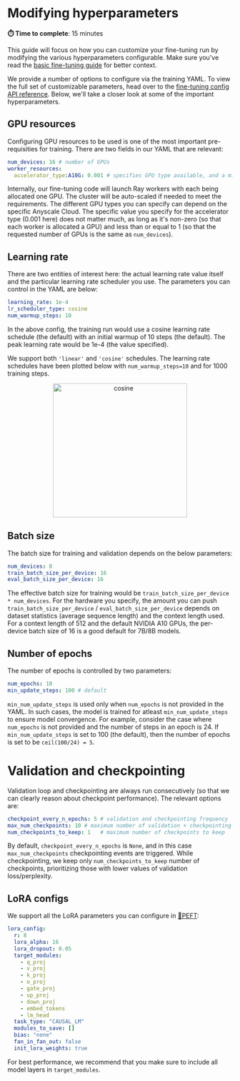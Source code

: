 # Modifying hyperparameters

**⏱️ Time to complete**: 15 minutes

This guide will focus on how you can customize your fine-tuning run by modifying the various hyperparameters configurable. Make sure you've read the [basic fine-tuning guide](../../README.md) for better context. 

We provide a number of options to configure via the training YAML. To view the full set of customizable parameters, head over to the [fine-tuning config API reference](https://docs.anyscale.com/reference/finetuning-config-api). Below, we'll take a closer look at some of the important hyperparameters.


## GPU resources

Configuring GPU resources to be used is one of the most important pre-requisities for training. There are two fields in our YAML that are relevant:

```yaml
num_devices: 16 # number of GPUs 
worker_resources:
  accelerator_type:A10G: 0.001 # specifies GPU type available, and a minimum allocation per worker
```

Internally, our fine-tuning code will launch Ray workers with each being allocated one GPU. The cluster will be auto-scaled if needed to meet the requirements. The different GPU types you can specify can depend on the specific Anyscale Cloud. The specific value you specify for the accelerator type (0.001 here) does not matter much, as long as it's non-zero (so that each worker is allocated a GPU) and less than or equal to 1 (so that the requested number of GPUs is the same as `num_devices`).

## Learning rate

There are two entities of interest here: the actual learning rate value itself and the particular learning rate scheduler you use. The parameters you can control in the YAML are below: 

```yaml
learning_rate: 1e-4
lr_scheduler_type: cosine
num_warmup_steps: 10
```

In the above config, the training run would use a cosine learning rate schedule (the default) with an initial warmup of 10 steps (the default). The peak learning rate would be 1e-4 (the value specified). 

We support both `'linear'` and `'cosine'` schedules. The learning rate schedules have been plotted below with `num_warmup_steps=10` and for 1000 training steps.

<p align="center">
<img src="https://raw.githubusercontent.com/anyscale/templates/main/templates/fine-tune-llm_v2/cookbooks/modifying_hyperparameters/../../assets/schedulers.png" alt="cosine" height="300"/>
</p>


## Batch size

The batch size for training and validation depends on the below parameters:

```yaml
num_devices: 8
train_batch_size_per_device: 16
eval_batch_size_per_device: 16
```
The effective batch size for training would be `train_batch_size_per_device * num_devices`. For the hardware you specify, the amount you can push `train_batch_size_per_device` / `eval_batch_size_per_device` depends on dataset statistics (average sequence length) and the context length used. For a context length of 512 and the default NVIDIA A10 GPUs, the per-device batch size of 16 is a good default for 7B/8B models. 

## Number of epochs 
The number of epochs is controlled by two parameters:

```yaml
num_epochs: 10
min_update_steps: 100 # default
```

`min_num_update_steps` is used only when `num_epochs` is not provided in the YAML. In such cases, the model is trained for atleast `min_num_update_steps` to ensure model convergence. For example, consider the case where `num_epochs` is not provided and the number of steps in an epoch is 24. If `min_num_update_steps` is set to 100 (the default), then the number of epochs is set to be `ceil(100/24) = 5`. 

# Validation and checkpointing 

Validation loop and checkpointing are always run consecutively (so that we can clearly reason about checkpoint performance). The relevant options are:

```yaml
checkpoint_every_n_epochs: 5 # validation and checkpointing frequency
max_num_checkpoints: 10 # maximum number of validation + checkpointing events to be triggered during training
num_checkpoints_to_keep: 1   # maximum number of checkpoints to keep
```

By default, `checkpoint_every_n_epochs` is `None`, and in this case  `max_num_checkpoints` checkpointing events are triggered. While checkpointing, we keep only `num_checkpoints_to_keep` number of checkpoints, prioritizing those with lower values of validation loss/perplexity.

## LoRA configs
We support all the LoRA parameters you can configure in [🤗PEFT](https://huggingface.co/docs/peft/en/package_reference/lora#peft.LoraConfig):

```yaml
lora_config:
  r: 8
  lora_alpha: 16
  lora_dropout: 0.05
  target_modules:
    - q_proj
    - v_proj
    - k_proj
    - o_proj
    - gate_proj
    - up_proj
    - down_proj
    - embed_tokens
    - lm_head
  task_type: "CAUSAL_LM"
  modules_to_save: []
  bias: "none"
  fan_in_fan_out: false
  init_lora_weights: true
```

For best performance, we recommend that you make sure to include all model layers in `target_modules`. 
